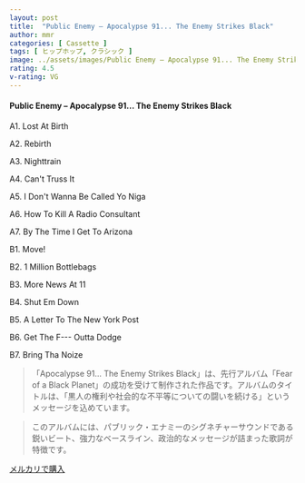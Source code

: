 ```yaml
---
layout: post
title:  "Public Enemy – Apocalypse 91... The Enemy Strikes Black"
author: mmr
categories: [ Cassette ]
tags: [ ヒップホップ, クラシック ]
image: ../assets/images/Public Enemy – Apocalypse 91... The Enemy Strikes Black.jpg
rating: 4.5
v-rating: VG
---
```


#### Public Enemy – Apocalypse 91... The Enemy Strikes Black

A1. Lost At Birth

A2. Rebirth

A3. Nighttrain

A4. Can't Truss It

A5. I Don't Wanna Be Called Yo Niga

A6. How To Kill A Radio Consultant

A7. By The Time I Get To Arizona

B1. Move!

B2. 1 Million Bottlebags

B3. More News At 11

B4. Shut Em Down

B5. A Letter To The New York Post

B6. Get The F--- Outta Dodge

B7. Bring Tha Noize

> 「Apocalypse 91... The Enemy Strikes Black」は、先行アルバム「Fear of a Black Planet」の成功を受けて制作された作品です。アルバムのタイトルは、「黒人の権利や社会的な不平等についての闘いを続ける」というメッセージを込めています。

> このアルバムには、パブリック・エナミーのシグネチャーサウンドである鋭いビート、強力なベースライン、政治的なメッセージが詰まった歌詞が特徴です。


[メルカリで購入](https://jp.mercari.com/item/m85106789861)


